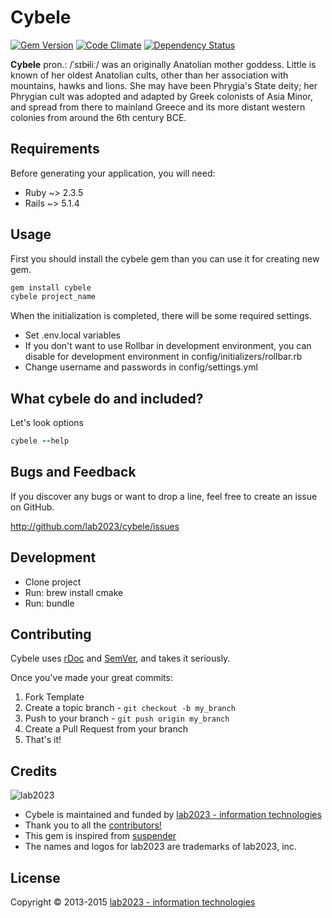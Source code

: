 # Cybele

[![Gem Version](https://badge.fury.io/rb/cybele.png)](http://badge.fury.io/rb/cybele)
[![Code Climate](https://codeclimate.com/github/kebab-project/cybele.png)](https://codeclimate.com/github/kebab-project/cybele)
[![Dependency Status](https://gemnasium.com/kebab-project/cybele.png)](https://gemnasium.com/kebab-project/cybele)

**Cybele** pron.: /ˈsɪbɨliː/ was an originally Anatolian mother goddess. Little is known of her oldest Anatolian cults,
other than her association with mountains, hawks and lions. She may have been Phrygia's State deity; her Phrygian cult
was adopted and adapted by Greek colonists of Asia Minor, and spread from there to mainland Greece and its more distant
western colonies from around the 6th century BCE.

## Requirements

Before generating your application, you will need:

* Ruby ~> 2.3.5
* Rails ~> 5.1.4

## Usage

First you should install the cybele gem than you can use it for creating new gem.

```ruby
gem install cybele
cybele project_name
```
 

When the initialization is completed, there will be some required settings.

* Set .env.local variables
* If you don't want to use Rollbar in development environment, you can disable for development environment in config/initializers/rollbar.rb
* Change username and passwords in config/settings.yml

## What cybele do and included?

Let's look options

```ruby
cybele --help
```

## Bugs and  Feedback

If you discover any bugs or want to drop a line, feel free to create an issue on GitHub.

http://github.com/lab2023/cybele/issues

## Development
* Clone project
* Run: brew install cmake
* Run: bundle

## Contributing

Cybele uses [rDoc](http://rubydoc.info/gems/cybele) and [SemVer](http://semver.org/), and takes it seriously.

Once you've made your great commits:

1. Fork Template
2. Create a topic branch - `git checkout -b my_branch`
3. Push to your branch - `git push origin my_branch`
4. Create a Pull Request from your branch
5. That's it!

## Credits

![lab2023](http://lab2023.com/assets/images/named-logo.png)

- Cybele is maintained and funded by [lab2023 - information technologies](http://lab2023.com/)
- Thank you to all the [contributors!](../../graphs/contributors)
- This gem is inspired from [suspender](https://github.com/thoughtbot/suspenders)
- The names and logos for lab2023 are trademarks of lab2023, inc.

## License

Copyright © 2013-2015 [lab2023 - information technologies](http://lab2023.com)
